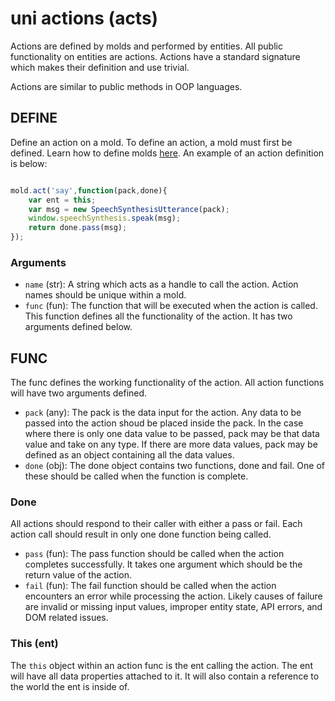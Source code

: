 # uni actions (acts)

Actions are defined by molds and performed by entities. All public functionality on entities are actions. Actions have a standard signature which makes their definition and use trivial.

Actions are similar to public methods in OOP languages.

## DEFINE

Define an action on a mold. To define an action, a mold must first be defined. Learn how to define molds [here](docs/molds.md). An example of an action definition is below:

``` javascript

mold.act('say',function(pack,done){
	var ent = this;
	var msg = new SpeechSynthesisUtterance(pack);
	window.speechSynthesis.speak(msg);
	return done.pass(msg);
});

```

### Arguments

- `name` (str): A string which acts as a handle to call the action. Action names should be unique within a mold.
- `func` (fun): The function that will be executed when the action is called. This function defines all the functionality of the action. It has two arguments defined below.

## FUNC

The func defines the working functionality of the action. All action functions will have two arguments defined.

- `pack` (any): The pack is the data input for the action. Any data to be passed into the action shoud be placed inside the pack. In the case where there is only one data value to be passed, pack may be that data value and take on any type. If there are more data values, pack may be defined as an object containing all the data values.
- `done` (obj): The done object contains two functions, done and fail. One of these should be called when the function is complete.

### Done

All actions should respond to their caller with either a pass or fail. Each action call should result in only one done function being called.

- `pass` (fun): The pass function should be called when the action completes successfully. It takes one argument which should be the return value of the action.
- `fail` (fun): The fail function should be called when the action encounters an error while processing the action. Likely causes of failure are invalid or missing input values, improper entity state, API errors, and DOM related issues.

### This (ent)

The `this` object within an action func is the ent calling the action. The ent will have all data properties attached to it. It will also contain a reference to the world the ent is inside of.
